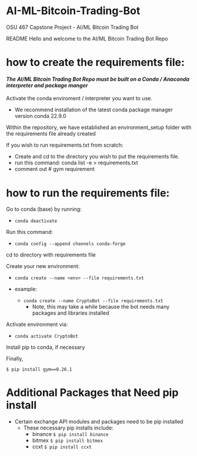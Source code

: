 # AI-ML-Bitcoin-Trading-Bot
OSU 467 Capstone Project - AI/ML Bitcoin Trading Bot  

README
Hello and welcome to the AI/ML Bitcoin Trading Bot Repo

# how to create the requirements file:

#### *The AI/ML Bitcoin Trading Bot Repo must be built on a Conda / Anaconda interpreter and package manger*

Activate the conda enviroment / interpreter you want to use.
- We recommend installation of the latest conda package manager version conda 22.9.0

Within the repository, we have established an environment_setup folder with the 
requirements file already created 

If you wish to run requirements.txt from scratch:
- Create and cd to the directory you wish to put the requirements file.
- run this command: conda list -e > requirements.txt
- comment out # gym requirement

# how to run the requirements file:

Go to conda (base) by running: 
- ```conda deactivate```

Run this command: 
- ```conda config --append channels conda-forge```

cd to directory with requirements file

Create your new environment: 
- ```conda create --name <env> --file requirements.txt```

- example: 
  - ```conda create --name CryptoBot --file requirements.txt```
      - Note, this may take a while because the bot needs many packages and libraries installed

Activate environment via:
- ```conda activate CryptoBot```

Install pip to conda, if necessary

Finally, 

```
$ pip install gym==0.26.1
```

# Additional Packages that Need pip install 

- Certain exchange API modules and packages need to be pip installed 
  - These necessary pip installs include: 
    - binance ```$ pip install binance ```
    - bitmex ```$ pip install bitmex ```
    - ccxt ```$ pip install ccxt ```